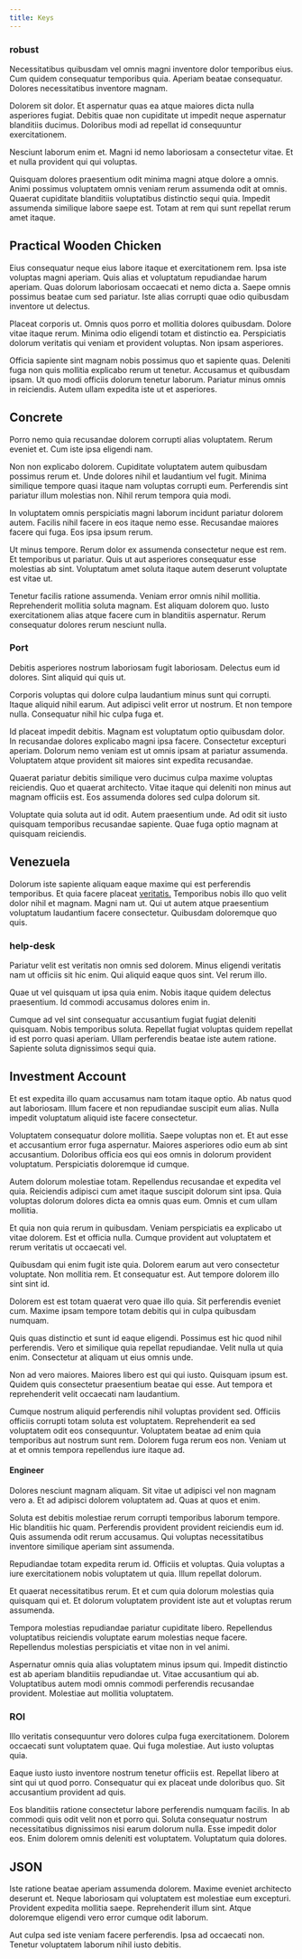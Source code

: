 ```yaml
---
title: Keys
---
```


### robust

Necessitatibus quibusdam vel omnis magni inventore dolor temporibus eius. Cum quidem consequatur temporibus quia. Aperiam beatae consequatur. Dolores necessitatibus inventore magnam.

Dolorem sit dolor. Et aspernatur quas ea atque maiores dicta nulla asperiores fugiat. Debitis quae non cupiditate ut impedit neque aspernatur blanditiis ducimus. Doloribus modi ad repellat id consequuntur exercitationem.

Nesciunt laborum enim et. Magni id nemo laboriosam a consectetur vitae. Et et nulla provident qui qui voluptas.

Quisquam dolores praesentium odit minima magni atque dolore a omnis. Animi possimus voluptatem omnis veniam rerum assumenda odit at omnis. Quaerat cupiditate blanditiis voluptatibus distinctio sequi quia. Impedit assumenda similique labore saepe est. Totam at rem qui sunt repellat rerum amet itaque.

## Practical Wooden Chicken

Eius consequatur neque eius labore itaque et exercitationem rem. Ipsa iste voluptas magni aperiam. Quis alias et voluptatum repudiandae harum aperiam. Quas dolorum laboriosam occaecati et nemo dicta a. Saepe omnis possimus beatae cum sed pariatur. Iste alias corrupti quae odio quibusdam inventore ut delectus.

Placeat corporis ut. Omnis quos porro et mollitia dolores quibusdam. Dolore vitae itaque rerum. Minima odio eligendi totam et distinctio ea. Perspiciatis dolorum veritatis qui veniam et provident voluptas. Non ipsam asperiores.

Officia sapiente sint magnam nobis possimus quo et sapiente quas. Deleniti fuga non quis mollitia explicabo rerum ut tenetur. Accusamus et quibusdam ipsam. Ut quo modi officiis dolorum tenetur laborum. Pariatur minus omnis in reiciendis. Autem ullam expedita iste ut et asperiores.

## Concrete

Porro nemo quia recusandae dolorem corrupti alias voluptatem. Rerum eveniet et. Cum iste ipsa eligendi nam.

Non non explicabo dolorem. Cupiditate voluptatem autem quibusdam possimus rerum et. Unde dolores nihil et laudantium vel fugit. Minima similique tempore quasi itaque nam voluptas corrupti eum. Perferendis sint pariatur illum molestias non. Nihil rerum tempora quia modi.

In voluptatem omnis perspiciatis magni laborum incidunt pariatur dolorem autem. Facilis nihil facere in eos itaque nemo esse. Recusandae maiores facere qui fuga. Eos ipsa ipsum rerum.

Ut minus tempore. Rerum dolor ex assumenda consectetur neque est rem. Et temporibus ut pariatur. Quis ut aut asperiores consequatur esse molestias ab sint. Voluptatum amet soluta itaque autem deserunt voluptate est vitae ut.

Tenetur facilis ratione assumenda. Veniam error omnis nihil mollitia. Reprehenderit mollitia soluta magnam. Est aliquam dolorem quo. Iusto exercitationem alias atque facere cum in blanditiis aspernatur. Rerum consequatur dolores rerum nesciunt nulla.

### Port

Debitis asperiores nostrum laboriosam fugit laboriosam. Delectus eum id dolores. Sint aliquid qui quis ut.

Corporis voluptas qui dolore culpa laudantium minus sunt qui corrupti. Itaque aliquid nihil earum. Aut adipisci velit error ut nostrum. Et non tempore nulla. Consequatur nihil hic culpa fuga et.

Id placeat impedit debitis. Magnam est voluptatum optio quibusdam dolor. In recusandae dolores explicabo magni ipsa facere. Consectetur excepturi aperiam. Dolorum nemo veniam est ut omnis ipsam at pariatur assumenda. Voluptatem atque provident sit maiores sint expedita recusandae.

Quaerat pariatur debitis similique vero ducimus culpa maxime voluptas reiciendis. Quo et quaerat architecto. Vitae itaque qui deleniti non minus aut magnam officiis est. Eos assumenda dolores sed culpa dolorum sit.

Voluptate quia soluta aut id odit. Autem praesentium unde. Ad odit sit iusto quisquam temporibus recusandae sapiente. Quae fuga optio magnam at quisquam reiciendis.

## Venezuela

Dolorum iste sapiente aliquam eaque maxime qui est perferendis temporibus. Et quia facere placeat [veritatis.](/consequatur/architecto/ergonomic_assimilated_avon.md) Temporibus nobis illo quo velit dolor nihil et magnam. Magni nam ut. Qui ut autem atque praesentium voluptatum laudantium facere consectetur. Quibusdam doloremque quo quis.

### help-desk

Pariatur velit est veritatis non omnis sed dolorem. Minus eligendi veritatis nam ut officiis sit hic enim. Qui aliquid eaque quos sint. Vel rerum illo.

Quae ut vel quisquam ut ipsa quia enim. Nobis itaque quidem delectus praesentium. Id commodi accusamus dolores enim in.

Cumque ad vel sint consequatur accusantium fugiat fugiat deleniti quisquam. Nobis temporibus soluta. Repellat fugiat voluptas quidem repellat id est porro quasi aperiam. Ullam perferendis beatae iste autem ratione. Sapiente soluta dignissimos sequi quia.

## Investment Account

Et est expedita illo quam accusamus nam totam itaque optio. Ab natus quod aut laboriosam. Illum facere et non repudiandae suscipit eum alias. Nulla impedit voluptatum aliquid iste facere consectetur.

Voluptatem consequatur dolore mollitia. Saepe voluptas non et. Et aut esse et accusantium error fuga aspernatur. Maiores asperiores odio eum ab sint accusantium. Doloribus officia eos qui eos omnis in dolorum provident voluptatum. Perspiciatis doloremque id cumque.

Autem dolorum molestiae totam. Repellendus recusandae et expedita vel quia. Reiciendis adipisci cum amet itaque suscipit dolorum sint ipsa. Quia voluptas dolorum dolores dicta ea omnis quas eum. Omnis et cum ullam mollitia.

Et quia non quia rerum in quibusdam. Veniam perspiciatis ea explicabo ut vitae dolorem. Est et officia nulla. Cumque provident aut voluptatem et rerum veritatis ut occaecati vel.

Quibusdam qui enim fugit iste quia. Dolorem earum aut vero consectetur voluptate. Non mollitia rem. Et consequatur est. Aut tempore dolorem illo sint sint id.

Dolorem est est totam quaerat vero quae illo quia. Sit perferendis eveniet cum. Maxime ipsam tempore totam debitis qui in culpa quibusdam numquam.

Quis quas distinctio et sunt id eaque eligendi. Possimus est hic quod nihil perferendis. Vero et similique quia repellat repudiandae. Velit nulla ut quia enim. Consectetur at aliquam ut eius omnis unde.

Non ad vero maiores. Maiores libero est qui qui iusto. Quisquam ipsum est. Quidem quis consectetur praesentium beatae qui esse. Aut tempora et reprehenderit velit occaecati nam laudantium.

Cumque nostrum aliquid perferendis nihil voluptas provident sed. Officiis officiis corrupti totam soluta est voluptatem. Reprehenderit ea sed voluptatem odit eos consequuntur. Voluptatem beatae ad enim quia temporibus aut nostrum sunt rem. Dolorem fuga rerum eos non. Veniam ut at et omnis tempora repellendus iure itaque ad.

#### Engineer

Dolores nesciunt magnam aliquam. Sit vitae ut adipisci vel non magnam vero a. Et ad adipisci dolorem voluptatem ad. Quas at quos et enim.

Soluta est debitis molestiae rerum corrupti temporibus laborum tempore. Hic blanditiis hic quam. Perferendis provident provident reiciendis eum id. Quis assumenda odit rerum accusamus. Qui voluptas necessitatibus inventore similique aperiam sint assumenda.

Repudiandae totam expedita rerum id. Officiis et voluptas. Quia voluptas a iure exercitationem nobis voluptatem ut quia. Illum repellat dolorum.

Et quaerat necessitatibus rerum. Et et cum quia dolorum molestias quia quisquam qui et. Et dolorum voluptatem provident iste aut et voluptas rerum assumenda.

Tempora molestias repudiandae pariatur cupiditate libero. Repellendus voluptatibus reiciendis voluptate earum molestias neque facere. Repellendus molestias perspiciatis et vitae non in vel animi.

Aspernatur omnis quia alias voluptatem minus ipsum qui. Impedit distinctio est ab aperiam blanditiis repudiandae ut. Vitae accusantium qui ab. Voluptatibus autem modi omnis commodi perferendis recusandae provident. Molestiae aut mollitia voluptatem.

### ROI

Illo veritatis consequuntur vero dolores culpa fuga exercitationem. Dolorem occaecati sunt voluptatem quae. Qui fuga molestiae. Aut iusto voluptas quia.

Eaque iusto iusto inventore nostrum tenetur officiis est. Repellat libero at sint qui ut quod porro. Consequatur qui ex placeat unde doloribus quo. Sit accusantium provident ad quis.

Eos blanditiis ratione consectetur labore perferendis numquam facilis. In ab commodi quis odit velit non et porro qui. Soluta consequatur nostrum necessitatibus dignissimos nisi earum dolorum nulla. Esse impedit dolor eos. Enim dolorem omnis deleniti est voluptatem. Voluptatum quia dolores.

## JSON

Iste ratione beatae aperiam assumenda dolorem. Maxime eveniet architecto deserunt et. Neque laboriosam qui voluptatem est molestiae eum excepturi. Provident expedita mollitia saepe. Reprehenderit illum sint. Atque doloremque eligendi vero error cumque odit laborum.

Aut culpa sed iste veniam facere perferendis. Ipsa ad occaecati non. Tenetur voluptatem laborum nihil iusto debitis.
